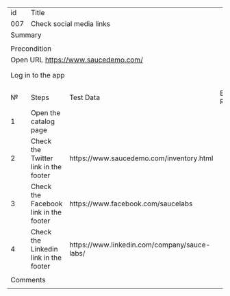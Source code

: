 <table>
  <tr>
   <td>id
   </td>
   <td colspan="12" >Title
   </td>
  </tr>
  <tr>
   <td>007
   </td>
   <td colspan="12" >Check social media links
   </td>
  </tr>
  <tr>
   <td colspan="13" >Summary
   </td>
  </tr>
  <tr>
   <td colspan="13" >
   </td>
  </tr>
  <tr>
   <td colspan="13" >Precondition
   </td>
  </tr>
  <tr>
   <td colspan="13" >Open URL <a href="https://www.saucedemo.com/">https://www.saucedemo.com/</a>
<p>
Log in to the app
   </td>
  </tr>
  <tr>
   <td>№
   </td>
   <td colspan="4" >Steps
   </td>
   <td colspan="4" >Test Data
   </td>
   <td colspan="4" >Expected Resul
   </td>
  </tr>
  <tr>
   <td>1
   </td>
   <td colspan="4" >Open the catalog page
   </td>
   <td colspan="4" >
   </td>
   <td colspan="4" >
   </td>
  </tr>
  <tr>
   <td>2
   </td>
   <td colspan="4" >Check the Twitter link in the footer
   </td>
   <td colspan="4" >https://www.saucedemo.com/inventory.html
   </td>
   <td colspan="4" >
   </td>
  </tr>
  <tr>
   <td>3
   </td>
   <td colspan="4" >Check the Facebook link in the footer
   </td>
   <td colspan="4" >https://www.facebook.com/saucelabs
   </td>
   <td colspan="4" >
   </td>
  </tr>
  <tr>
   <td>4
   </td>
   <td colspan="4" >Check the Linkedin  link in the footer
   </td>
   <td colspan="4" >https://www.linkedin.com/company/sauce-labs/
   </td>
   <td colspan="4" >
   </td>
  </tr>
  <tr>
   <td>
   </td>
   <td colspan="4" >
   </td>
   <td colspan="4" >
   </td>
   <td colspan="4" >
   </td>
  </tr>
  <tr>
   <td colspan="13" >Comments
   </td>
  </tr>
  <tr>
   <td colspan="13" >
   </td>
  </tr>
</table>
